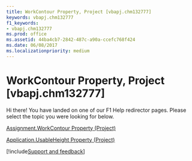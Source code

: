 ```yaml
---
title: WorkContour Property, Project [vbapj.chm132777]
keywords: vbapj.chm132777
f1_keywords:
- vbapj.chm132777
ms.prod: office
ms.assetid: 44ba4cb7-2842-487c-a90a-ccefc768f424
ms.date: 06/08/2017
ms.localizationpriority: medium
---
```



# WorkContour Property, Project [vbapj.chm132777]

Hi there! You have landed on one of our F1 Help redirector pages. Please select the topic you were looking for below.

[Assignment.WorkContour Property (Project)](https://msdn.microsoft.com/library/a47a3012-7e5e-febb-d023-368c7c01e065%28Office.15%29.aspx)

[Application.UsableHeight Property (Project)](https://msdn.microsoft.com/library/f0cd8b86-a619-022a-5e26-8d4c5e815af3%28Office.15%29.aspx)

[!include[Support and feedback](~/includes/feedback-boilerplate.md)]